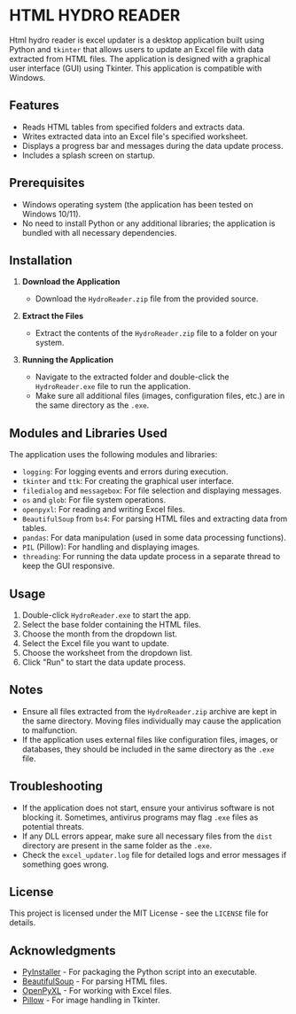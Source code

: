 # HTML HYDRO READER

Html hydro reader is excel updater is a desktop application built using Python and `tkinter` that allows users to update an Excel file with data extracted from HTML files. The application is designed with a graphical user interface (GUI) using Tkinter. This application is compatible with Windows.

## Features

- Reads HTML tables from specified folders and extracts data.
- Writes extracted data into an Excel file's specified worksheet.
- Displays a progress bar and messages during the data update process.
- Includes a splash screen on startup.

## Prerequisites

- Windows operating system (the application has been tested on Windows 10/11).
- No need to install Python or any additional libraries; the application is bundled with all necessary dependencies.

## Installation

1. **Download the Application**

   - Download the `HydroReader.zip` file from the provided source.

2. **Extract the Files**

   - Extract the contents of the `HydroReader.zip` file to a folder on your system.

3. **Running the Application**
   - Navigate to the extracted folder and double-click the `HydroReader.exe` file to run the application.
   - Make sure all additional files (images, configuration files, etc.) are in the same directory as the `.exe`.

## Modules and Libraries Used

The application uses the following modules and libraries:

- `logging`: For logging events and errors during execution.
- `tkinter` and `ttk`: For creating the graphical user interface.
- `filedialog` and `messagebox`: For file selection and displaying messages.
- `os` and `glob`: For file system operations.
- `openpyxl`: For reading and writing Excel files.
- `BeautifulSoup` from `bs4`: For parsing HTML files and extracting data from tables.
- `pandas`: For data manipulation (used in some data processing functions).
- `PIL` (Pillow): For handling and displaying images.
- `threading`: For running the data update process in a separate thread to keep the GUI responsive.

## Usage

1. Double-click `HydroReader.exe` to start the app.
2. Select the base folder containing the HTML files.
3. Choose the month from the dropdown list.
4. Select the Excel file you want to update.
5. Choose the worksheet from the dropdown list.
6. Click "Run" to start the data update process.

## Notes

- Ensure all files extracted from the `HydroReader.zip` archive are kept in the same directory. Moving files individually may cause the application to malfunction.
- If the application uses external files like configuration files, images, or databases, they should be included in the same directory as the `.exe` file.

## Troubleshooting

- If the application does not start, ensure your antivirus software is not blocking it. Sometimes, antivirus programs may flag `.exe` files as potential threats.
- If any DLL errors appear, make sure all necessary files from the `dist` directory are present in the same folder as the `.exe`.
- Check the `excel_updater.log` file for detailed logs and error messages if something goes wrong.

## License

This project is licensed under the MIT License - see the `LICENSE` file for details.

## Acknowledgments

- [PyInstaller](https://www.pyinstaller.org/) - For packaging the Python script into an executable.
- [BeautifulSoup](https://www.crummy.com/software/BeautifulSoup/) - For parsing HTML files.
- [OpenPyXL](https://openpyxl.readthedocs.io/) - For working with Excel files.
- [Pillow](https://python-pillow.org/) - For image handling in Tkinter.
